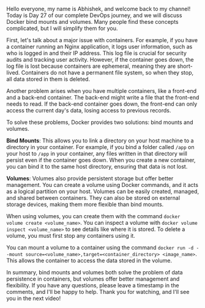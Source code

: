 Hello everyone, my name is Abhishek, and welcome back to my channel! Today is Day 27 of our complete DevOps journey, and we will discuss Docker bind mounts and volumes. Many people find these concepts complicated, but I will simplify them for you.

First, let's talk about a major issue with containers. For example, if you have a container running an Nginx application, it logs user information, such as who is logged in and their IP address. This log file is crucial for security audits and tracking user activity. However, if the container goes down, the log file is lost because containers are ephemeral, meaning they are short-lived. Containers do not have a permanent file system, so when they stop, all data stored in them is deleted.

Another problem arises when you have multiple containers, like a front-end and a back-end container. The back-end might write a file that the front-end needs to read. If the back-end container goes down, the front-end can only access the current day's data, losing access to previous records.

To solve these problems, Docker provides two solutions: bind mounts and volumes.

**Bind Mounts**: This allows you to link a directory on your host machine to a directory in your container. For example, if you bind a folder called `/app` on your host to `/app` in your container, any files written in that directory will persist even if the container goes down. When you create a new container, you can bind it to the same host directory, ensuring that data is not lost.

**Volumes**: Volumes also provide persistent storage but offer better management. You can create a volume using Docker commands, and it acts as a logical partition on your host. Volumes can be easily created, managed, and shared between containers. They can also be stored on external storage devices, making them more flexible than bind mounts.

When using volumes, you can create them with the command `docker volume create <volume_name>`. You can inspect a volume with `docker volume inspect <volume_name>` to see details like where it is stored. To delete a volume, you must first stop any containers using it.

You can mount a volume to a container using the command `docker run -d --mount source=<volume_name>,target=<container_directory> <image_name>`. This allows the container to access the data stored in the volume.

In summary, bind mounts and volumes both solve the problem of data persistence in containers, but volumes offer better management and flexibility. If you have any questions, please leave a timestamp in the comments, and I'll be happy to help. Thank you for watching, and I'll see you in the next video!
